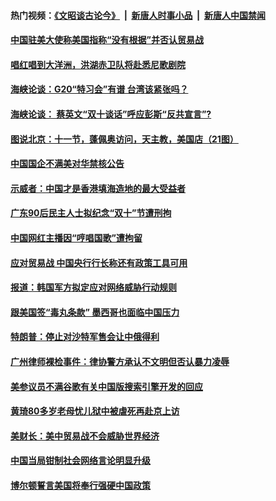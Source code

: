 #### 热门视频：[《文昭谈古论今》](https://github.com/gfw-breaker/wenzhao/blob/master/README.md?t=10151128) &nbsp;|&nbsp; [新唐人时事小品](https://github.com/gfw-breaker/ntdtv-comedy/blob/master/README.md?t=10151128) &nbsp;|&nbsp; [新唐人中国禁闻](https://github.com/gfw-breaker/ntdtv-news/blob/master/README.md?t=10151128)

#### [中国驻美大使称美国指称“没有根据”并否认贸易战](../pages/zyyyoeqqvi/4613597.md?t=10151128) 

#### [唱红唱到大洋洲，洪湖赤卫队将赴悉尼歌剧院](../pages/zyyyoeqqvi/4613166.md?t=10151128) 

#### [海峡论谈：G20“特习会”有谱 台湾该紧张吗？](../pages/zyyyoeqqvi/4613092.md?t=10151128) 

#### [海峡论谈： 蔡英文“双十谈话”呼应彭斯“反共宣言”?](../pages/zyyyoeqqvi/4613090.md?t=10151128) 

#### [图说北京：十一节，蓬佩奥访问，天主教，美国店（21图）](../pages/zyyyoeqqvi/4612891.md?t=10151128) 

#### [中国国企不满美对华禁核公告 ](../pages/zyyyoeqqvi/4613001.md?t=10151128) 

#### [示威者：中国才是香港填海造地的最大受益者](../pages/zyyyoeqqvi/4612995.md?t=10151128) 

#### [广东90后民主人士拟纪念“双十”节遭刑拘](../pages/zyyyoeqqvi/4612898.md?t=10151128) 

#### [中国网红主播因“哼唱国歌”遭拘留](../pages/zyyyoeqqvi/4612834.md?t=10151128) 

#### [应对贸易战 中国央行行长称还有政策工具可用](../pages/zyyyoeqqvi/4612821.md?t=10151128) 

#### [报道：韩国军方拟定应对网络威胁行动规则](../pages/zyyyoeqqvi/4612757.md?t=10151128) 

#### [跟美国签“毒丸条款” 墨西哥也面临中国压力](../pages/zyyyoeqqvi/4612739.md?t=10151128) 

#### [特朗普：停止对沙特军售会让中俄得利](../pages/zyyyoeqqvi/4612735.md?t=10151128) 

#### [广州律师裸检事件：律协警方承认不文明但否认暴力凌辱](../pages/zyyyoeqqvi/4612208.md?t=10151128) 

#### [美参议员不满谷歌有关中国版搜索引擎开发的回应 ](../pages/zyyyoeqqvi/4612189.md?t=10151128) 

#### [黄琦80多岁老母忧儿狱中被虐死再赴京上访](../pages/zyyyoeqqvi/4612077.md?t=10151128) 

#### [美财长：美中贸易战不会威胁世界经济](../pages/zyyyoeqqvi/4612072.md?t=10151128) 

#### [中国当局钳制社会网络言论明显升级](../pages/zyyyoeqqvi/4612053.md?t=10151128) 

#### [博尔顿誓言美国将奉行强硬中国政策](../pages/zyyyoeqqvi/4612043.md?t=10151128) 


